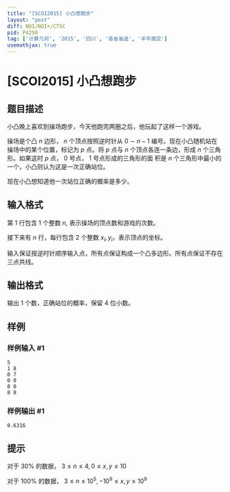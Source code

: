 ```yaml
---
title: "[SCOI2015] 小凸想跑步"
layout: "post"
diff: NOI/NOI+/CTSC
pid: P4250
tag: ['计算几何', '2015', '四川', '各省省选', '半平面交']
usemathjax: true
---
```


# [SCOI2015] 小凸想跑步
## 题目描述

小凸晚上喜欢到操场跑步，今天他跑完两圈之后，他玩起了这样一个游戏。

操场是个凸 $n$ 边形， $n$ 个顶点按照逆时针从 $0$ ∼ $n - 1$ 编号。现在小凸随机站在操场中的某个位置，标记为 $p$ 点。将 $p$ 点与 $n$ 个顶点各连一条边，形成 $n$ 个三角形。如果这时 $p$ 点， $0$ 号点， $1$ 号点形成的三角形的面
积是 $n$ 个三角形中最小的一个，小凸则认为这是一次正确站位。

现在小凸想知道他一次站位正确的概率是多少。
## 输入格式

第 $1$ 行包含 $1$ 个整数 $n$, 表示操场的顶点数和游戏的次数。

接下来有 $n$ 行，每行包含 $2$ 个整数 $x_i, y_i$，表示顶点的坐标。

输入保证按逆时针顺序输入点，所有点保证构成一个凸多边形。所有点保证不存在三点共线。
## 输出格式

输出 $1$ 个数，正确站位的概率，保留 $4$ 位小数。
## 样例

### 样例输入 #1
```
5
1 8
0 7
0 0
8 0
8 8

```
### 样例输出 #1
```
0.6316
```
## 提示

对于 $30$% 的数据， $3 \leq n \leq 4, 0 \leq x, y \leq 10$

对于 $100$% 的数据， $3 \leq n \leq 10^5, -10^9 \leq x, y \leq 10^9$
